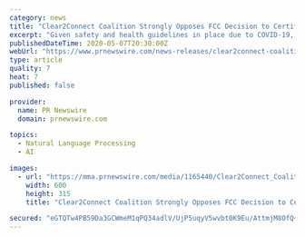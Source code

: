 ```yaml
---
category: news
title: "Clear2Connect Coalition Strongly Opposes FCC Decision to Certify IP Captioned Telephone Service Using Only Automatic Speech Recognition"
excerpt: "Given safety and health guidelines in place due to COVID-19, it is more important than ever for people who are deaf and hard of hearing to"
publishedDateTime: 2020-05-07T20:30:00Z
webUrl: "https://www.prnewswire.com/news-releases/clear2connect-coalition-strongly-opposes-fcc-decision-to-certify-ip-captioned-telephone-service-using-only-automatic-speech-recognition-301055222.html"
type: article
quality: 7
heat: 7
published: false

provider:
  name: PR Newswire
  domain: prnewswire.com

topics:
  - Natural Language Processing
  - AI

images:
  - url: "https://mma.prnewswire.com/media/1165440/Clear2Connect_Coalition.jpg?p=facebook"
    width: 600
    height: 315
    title: "Clear2Connect Coalition Strongly Opposes FCC Decision to Certify IP Captioned Telephone Service Using Only Automatic Speech Recognition"

secured: "eGTQTw4PB59Da3GCWmeM1qPQ34adlV/UjP5uqyV5wvbt0K9Eu/AttmjM8OfQ+VmzQBTYSOB+LiuChDGhgmo/9c3HbMOLx1xtWwb2Qy4OkAdBDxo02Jyw+3yotjrQihzB2hGsJtvNUg+x54fE+w567iV6xXmaHDqpdrF0yX105x3rsHCUzVWTucvQX/+lYwmRNmNgYH25iKJH8FJZO6d7Gm4aeIA1dUOlmUyQOkzPF/rxWNIMRuCpLewKmqvIcnjtINdePHqmMpFxjdKfh0DFEXYsbKtZ/VQehn7GZbwDTpdxTNWBcDYeuZ87xBhwCg2c6H4+oyF0Igux3nyLOYiMWdwvBIWIROtZERiVl5737+X5XEicdGYZ+dkOf2cq6B+HJDpeNzDAhiyQbQ9V5kCHtWPtdxdKcMmP4vApIeXMNUD9wJQm+7+0j8rajs7lK61WgVV5oFlUU4+zo5LIxU9/wsW1QJ3rKlF0+u98a/vUQQM=;XFP4EFJIeq0utA3E4QI/yA=="
---
```


